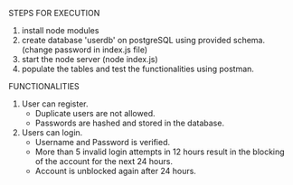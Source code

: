 STEPS FOR EXECUTION

1. install node modules
2. create database 'userdb' on postgreSQL using provided schema. (change password in index.js file)
3. start the node server (node index.js)
4. populate the tables and test the functionalities using postman.


FUNCTIONALITIES

1. User can register.
   - Duplicate users are not allowed.
   - Passwords are hashed and stored in the database.
2. Users can login.
   - Username and Password is verified.
   - More than 5 invalid login attempts in 12 hours result in the blocking of the account for the next 24 hours.
   - Account is unblocked again after 24 hours. 
